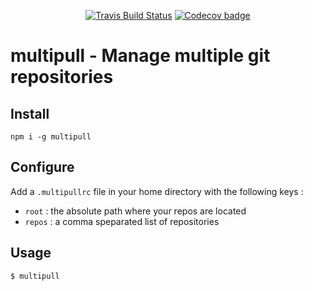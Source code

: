<p align="center">
  <a href="https://travis-ci.org/Y--/multipull"><img src="https://travis-ci.org/Y--/multipull.svg?branch=master" alt="Travis Build Status"></a>
  <a href="https://codecov.io/gh/Y--/multipull"><img src="https://codecov.io/gh/Y--/multipull/branch/master/graph/badge.svg" alt="Codecov badge"></a>
</p>

# multipull - Manage multiple git repositories

## Install

`npm i -g multipull`

## Configure

Add a `.multipullrc` file in your home directory with the following keys :
* `root` : the absolute path where your repos are located
* `repos` : a comma speparated list of repositories

## Usage

`$ multipull`
